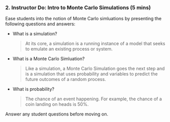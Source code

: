 ### 2. Instructor Do: Intro to Monte Carlo Simulations (5 mins)

Ease students into the notion of Monte Carlo simluations by presenting the following questions and answers:

* What is a simulation?

  > At its core, a simulation is a running instance of a model that seeks to emulate an existing process or system. 

* What is a Monte Carlo Simluation?

  > Like a simulation, a Monte Carlo Simulation goes the next step and is a simulation that uses probability and variables to predict the future outcomes of a random process.

* What is probability?

  > The chance of an event happening. For example, the chance of a coin landing on heads is 50%.



Answer any student questions before moving on.